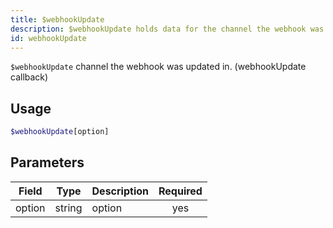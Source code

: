 ```yaml
---
title: $webhookUpdate 
description: $webhookUpdate holds data for the channel the webhook was updated in. (webhookUpdate callback)
id: webhookUpdate
---
```


`$webhookUpdate` channel the webhook was updated in. (webhookUpdate callback)

## Usage

```php
$webhookUpdate[option]
```

## Parameters 


| Field  | Type   | Description | Required |
| ------ | ------ | ----------- |:--------:|
| option | string | option      |    yes   |

